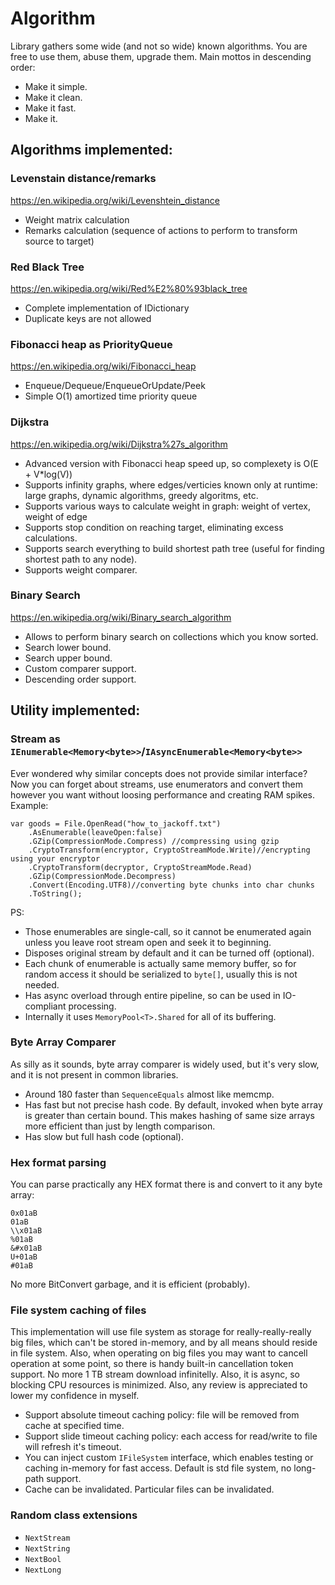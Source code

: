 # Algorithm
Library gathers some wide (and not so wide) known algorithms. You are free to use them, abuse them, upgrade them.
Main mottos in descending order:

  - Make it simple.
  - Make it clean.
  - Make it fast.
  - Make it.
     
## Algorithms implemented:

### Levenstain distance/remarks

https://en.wikipedia.org/wiki/Levenshtein_distance

  - Weight matrix calculation
  - Remarks calculation (sequence of actions to perform to transform source to target)

### Red Black Tree

https://en.wikipedia.org/wiki/Red%E2%80%93black_tree

  - Complete implementation of IDictionary
  - Duplicate keys are not allowed

### Fibonacci heap as PriorityQueue

https://en.wikipedia.org/wiki/Fibonacci_heap

  - Enqueue/Dequeue/EnqueueOrUpdate/Peek
  - Simple O(1) amortized time priority queue

### Dijkstra

https://en.wikipedia.org/wiki/Dijkstra%27s_algorithm

  - Advanced version with Fibonacci heap speed up, so complexety is O(E + V*log(V))
  - Supports infinity graphs, where edges/verticies known only at runtime: large graphs, dynamic algorithms, greedy algoritms, etc.
  - Supports various ways to calculate weight in graph: weight of vertex, weight of edge
  - Supports stop condition on reaching target, eliminating excess calculations.
  - Supports search everything to build shortest path tree (useful for finding shortest path to any node).
  - Supports weight comparer.

### Binary Search

https://en.wikipedia.org/wiki/Binary_search_algorithm

  - Allows to perform binary search on collections which you know sorted.
  - Search lower bound.
  - Search upper bound.
  - Custom comparer support.
  - Descending order support.


## Utility implemented:

### Stream as `IEnumerable<Memory<byte>>`/`IAsyncEnumerable<Memory<byte>>`

Ever wondered why similar concepts does not provide similar interface?
Now you can forget about streams, use enumerators and convert them however you want without loosing performance and creating RAM spikes.
Example:

    var goods = File.OpenRead("how_to_jackoff.txt")
        .AsEnumerable(leaveOpen:false)
        .GZip(CompressionMode.Compress) //compressing using gzip
        .CryptoTransform(encryptor, CryptoStreamMode.Write)//encrypting using your encryptor
        .CryptoTransform(decryptor, CryptoStreamMode.Read)
        .GZip(CompressionMode.Decompress)
        .Convert(Encoding.UTF8)//converting byte chunks into char chunks
        .ToString();

PS:
  - Those enumerables are single-call, so it cannot be enumerated again unless you leave root stream open and seek it to beginning. 
  - Disposes original stream by default and it can be turned off (optional).
  - Each chunk of enumerable is actually same memory buffer, so for random access it should be serialized to `byte[]`, usually this is not needed.
  - Has async overload through entire pipeline, so can be used in IO-compliant processing.
  - Internally it uses `MemoryPool<T>.Shared` for all of its buffering.

### Byte Array Comparer

As silly as it sounds, byte array comparer is widely used, but it's very slow,
and it is not present in common libraries. 

  - Around 180 faster than `SequenceEquals` almost like memcmp.
  - Has fast but not precise hash code. By default, invoked when byte array is greater than certain bound.
    This makes hashing of same size arrays more efficient than just by length comparison.
  - Has slow but full hash code (optional).

### Hex format parsing

You can parse practically any HEX format there is and convert to it any byte array:

    0x01aB
    01aB
    \\x01aB
    %01aB
    &#x01aB
    U+01aB
    #01aB

No more BitConvert garbage, and it is efficient (probably).

### File system caching of files

This implementation will use file system as storage for really-really-really big files, which can't be stored in-memory, and by all means should reside in file system.
Also, when operating on big files you may want to cancell operation at some point, so there is handy built-in cancellation token support. No more 1 TB stream download infinitelly.
Also, it is async, so blocking CPU resources is minimized.
Also, any review is appreciated to lower my confidence in myself.

  - Support absolute timeout caching policy: file will be removed from cache at specified time.
  - Support slide timeout caching policy: each access for read/write to file will refresh it's timeout.
  - You can inject custom `IFileSystem` interface, which enables testing or caching in-memory for fast access. Default is std file system, no long-path support.
  - Cache can be invalidated. Particular files can be invalidated.

### Random class extensions

  - `NextStream`
  - `NextString`
  - `NextBool`
  - `NextLong`